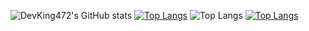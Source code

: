 ![DevKing472's GitHub stats](https://github-readme-stats.vercel.app/api?username=DevKing472&show_icons=true&theme=transparent)
[![Top Langs](https://github-readme-stats.vercel.app/api/top-langs/?username=DevKing472)](https://github.com/DevKing472/github-readme-stats)
![Top Langs](https://github-readme-stats.vercel.app/api/top-langs/?username=DevKing472&layout=compact)
[![Top Langs](https://github-readme-stats.vercel.app/api/top-langs/?username=DevKing472&layout=pie)](https://github.com/DevKing472/github-readme-stats)